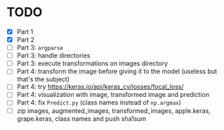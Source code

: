 # TODO

- [X] Part 1
- [X] Part 2
- [ ] Part 3: `argparse`
- [ ] Part 3: handle directories
- [ ] Part 3: execute transformations on images directory
- [ ] Part 4: transform the image before giving it to the model (useless but that's the subject)
- [ ] Part 4: try https://keras.io/api/keras_cv/losses/focal_loss/
- [ ] Part 4: visualization with image, transformed image and prediction
- [ ] Part 4: fix `Predict.py` (class names instead of `np.argmax`)
- [ ] zip images, augmented_images, transformed_images, apple.keras, grape.keras, class names and push sha1sum